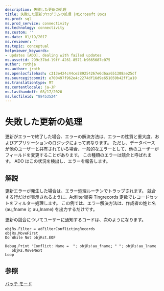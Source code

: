 ```yaml
---
description: 失敗した更新の処理
title: 失敗した更新プログラムの処理 |Microsoft Docs
ms.prod: sql
ms.prod_service: connectivity
ms.technology: connectivity
ms.custom: ''
ms.date: 01/19/2017
ms.reviewer: ''
ms.topic: conceptual
helpviewer_keywords:
- updates [ADO], dealing with failed updates
ms.assetid: 299c37bd-19ff-4261-8571-b9665687e075
author: rothja
ms.author: jroth
ms.openlocfilehash: c313e424c44ce289254267e6d6aa651308ae25df
ms.sourcegitcommit: e700497f962e4c2274df16d9e651059b42ff1a10
ms.translationtype: MT
ms.contentlocale: ja-JP
ms.lasthandoff: 08/17/2020
ms.locfileid: "88453524"
---
```

# <a name="dealing-with-failed-updates"></a>失敗した更新の処理
更新がエラーで終了した場合、エラーの解決方法は、エラーの性質と重大度、およびアプリケーションのロジックによって異なります。 ただし、データベースが他のユーザーと共有されている場合、一般的なエラーとして、他のユーザーがフィールドを変更することがあります。 この種類のエラーは競合と呼ばれます。 ADO はこの状況を検出し、エラーを報告します。  
  
## <a name="remarks"></a>解説  
 更新エラーが発生した場合は、エラー処理ルーチンでトラップされます。 競合する行だけが表示されるように、Adfilter衝突 Tingrecords 定数でレコードセットをフィルター処理します。 この例では、エラー解決方法は、作成者の姓と名 (au_fname と au_lname) を出力するだけです。  
  
 更新の競合についてユーザーに通知するコードは、次のようになります。  
  
```  
objRs.Filter = adFilterConflictingRecords  
objRs.MoveFirst  
Do While Not objRst.EOF  
   Debug.Print "Conflict: Name =  "; objRs!au_fname; " "; objRs!au_lname  
   objRs.MoveNext  
Loop  
```  
  
## <a name="see-also"></a>参照  
 [バッチ モード](../../../ado/guide/data/batch-mode.md)
